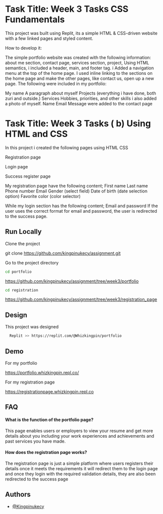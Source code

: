 
# Task Title: Week 3 Tasks CSS Fundamentals

This project was built using Replit, its a simple HTML & CSS-driven website with a few linked pages and styled content.

How to develop it:

The simple portfolio website was created with the following information: about me section, contact page, services section, project, Using HTML semantics, 
i included a header, main, and footer tag. i Added a navigation menu at the top of the home page. I used inline linking to the sections on the home page and 
make the other pages, like contact us, open up a new page.
The following were included in my portfolio: 

My name
A paragraph about myself
Projects (everything i have done, both zuri and outside.)
Services 
Hobbies, priorities, and other skills
i also added a photo of myself.
Name
Email
Message
were added to the contact page



# Task Title: Week 3 Tasks ( b) Using HTML and CSS
In this project i created the following pages using HTML CSS

Registration page

Login page

Success register page

My registration page have the following content;
First name 
Last name
Phone number
Email 
Gender (select field)
Date of birth (date selection option)
Favorite color (color selector)

While my login section has the following content;
Email and
password
If the user uses the correct format for email and password, 
the user is redirected to the success page.

## Run Locally

Clone the project

  git clone https://github.com/kingpinukecy/assignment.git


Go to the project directory
  ```bash
  cd portfolio 
  ```
  https://github.com/kingpinukecy/assignment/tree/week3/portfolio
  
  ```bash
  cd registration
  ```
  https://github.com/kingpinukecy/assignment/tree/week3/registration_page

## Design

This project was designed

```bash
  Replit >> https://replit.com/@Whizkingpin/portfolio
```


## Demo
For my portfolio

https://portfolio.whizkingpin.repl.co/

For my registration page

https://registrationpage.whizkingpin.repl.co

## FAQ

#### What is the function of the portfolio page?

This page enables users or employers to view your resume
and get more details about you including your work experiences
and achievements and past services you have made.

#### How does the registration page works?

The registration page is just a simple platform where
users registers their details once it meets the requirements
it will redirect them to the login page and once they login
with the required validation details, they are also been 
redirected to the success page


## Authors

- [@Kingpinukecy](https://www.github.com/Kingpinukecy)

